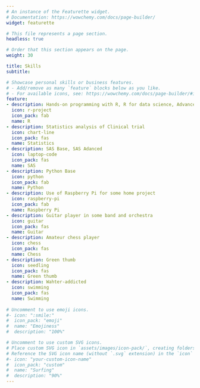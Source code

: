 ```yaml
---
# An instance of the Featurette widget.
# Documentation: https://wowchemy.com/docs/page-builder/
widget: featurette

# This file represents a page section.
headless: true

# Order that this section appears on the page.
weight: 30

title: Skills
subtitle:

# Showcase personal skills or business features.
# - Add/remove as many `feature` blocks below as you like.
# - For available icons, see: https://wowchemy.com/docs/page-builder/#icons
feature:
- description: Hands-on programming with R, R for data science, Advanced R
  icon: r-project
  icon_pack: fab
  name: R
- description: Statistics analysis of Clinical trial
  icon: chart-line
  icon_pack: fas
  name: Statistics
- description: SAS Base, SAS Adanced
  icon: laptop-code
  icon_pack: fas
  name: SAS
- description: Python Base
  icon: python
  icon_pack: fab
  name: Python
- description: Use of Raspberry Pi for some home project
  icon: raspberry-pi
  icon_pack: fab
  name: Raspberry Pi
- description: Guitar player in some band and orchestra
  icon: guitar
  icon_pack: fas
  name: Guitar
- description: Amateur chess player
  icon: chess
  icon_pack: fas
  name: Chess 
- description: Green thumb 
  icon: seedling
  icon_pack: fas
  name: Green thumb 
- description: Wahter-addicted
  icon: swimming
  icon_pack: fas
  name: Swimming
  
# Uncomment to use emoji icons.
#- icon: ":smile:"
#  icon_pack: "emoji"
#  name: "Emojiness"
#  description: "100%"  

# Uncomment to use custom SVG icons.
# Place custom SVG icon in `assets/images/icon-pack/`, creating folders if necessary.
# Reference the SVG icon name (without `.svg` extension) in the `icon` field.
#- icon: "your-custom-icon-name"
#  icon_pack: "custom"
#  name: "Surfing"
#  description: "90%"
---
```

